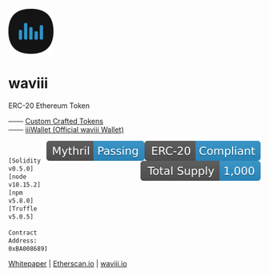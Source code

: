 ![waviii_logo](Etherscan.io/waviii_logo_small.png) 
# waviii

ERC-20 Ethereum Token

─── [Custom Crafted Tokens](https://waviii.io)<br />
─── [iiiWallet (Official waviii Wallet)](https://github.com/luc1dLife/iiiWallet)

<a href="https://etherscan.io/token/0xBA00868912Af1a409F11E9c2B5d3a9376Cb3C2E2"><img align="right" src="Etherscan.io/erc20_compliant.svg"></a>
<a href="https://github.com/luc1dLife/waviii/blob/master/Whitepaper.md"><img align="right" src="Etherscan.io/myth_pass.svg"></a>
<a href="https://github.com/luc1dLife/waviii/blob/master/Whitepaper.md"><img align="right" src="Etherscan.io/total_supply.svg"></a>
<br />

    [Solidity v0.5.0]
    [node v10.15.2]
    [npm v5.8.0]
    [Truffle v5.0.5]

    Contract Address: 0xBA00868912Af1a409F11E9c2B5d3a9376Cb3C2E2
[Whitepaper](https://github.com/luc1dLife/waviii/blob/master/Whitepaper.md) | [Etherscan.io](https://etherscan.io/token/0xBA00868912Af1a409F11E9c2B5d3a9376Cb3C2E2) | [waviii.io](https://waviii.io/)